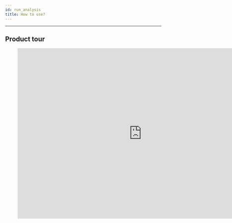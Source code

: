 ```yaml
---
id: run_analysis
title: How to use?
---
```

---


## Product tour

<!--Here we would like to have a video showcasing a typical conversation assisted by Jabra SMILE Voice Analytics Client.-->

<figure class="Product-tour-of-Jabra-engage.ai">
  <iframe src="https://smile-dev.jabra.com/onboarding/" width="800" height="550" frameborder="0" allowfullscreen=""></iframe>
</figure>


<!--
## Product tour - German 



<figure class="Product-tour-of-Jabra-engage.ai">
  <iframe src="https://smile-dev.jabra.com/onboarding/" width="800" height="550" frameborder="0" allowfullscreen=""></iframe>
</figure>
-->